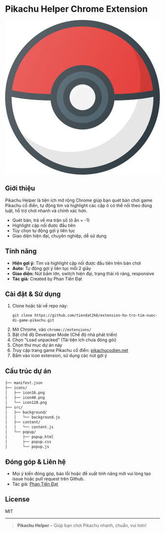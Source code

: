 # Pikachu Helper Chrome Extension

![icon](icons/icon48.png)

## Giới thiệu
Pikachu Helper là tiện ích mở rộng Chrome giúp bạn quét bàn chơi game Pikachu cổ điển, tự động tìm và highlight các cặp ô có thể nối theo đúng luật, hỗ trợ chơi nhanh và chính xác hơn.

- Quét bàn, trả về ma trận số (ô ẩn = -1)
- Highlight cặp nối được đầu tiên
- Tùy chọn tự động gợi ý liên tục
- Giao diện hiện đại, chuyên nghiệp, dễ sử dụng

## Tính năng
- **Hiện gợi ý:** Tìm và highlight cặp nối được đầu tiên trên bàn chơi
- **Auto:** Tự động gợi ý liên tục mỗi 2 giây
- **Giao diện:** Nút bấm lớn, switch hiện đại, trạng thái rõ ràng, responsive
- **Tác giả:** Created by Phan Tiến Đạt

## Cài đặt & Sử dụng
1. Clone hoặc tải về repo này:
   ```
   git clone https://github.com/tiendat2k6/extension-ho-tro-tim-nuoc-di-game-pikachu.git
   ```
2. Mở Chrome, vào `chrome://extensions/`
3. Bật chế độ Developer Mode (Chế độ nhà phát triển)
4. Chọn "Load unpacked" (Tải tiện ích chưa đóng gói)
5. Chọn thư mục dự án này
6. Truy cập trang game Pikachu cổ điển: [pikachucodien.net](https://www.pikachucodien.net/)
7. Bấm vào icon extension, sử dụng các nút gợi ý

## Cấu trúc dự án
```
├── manifest.json
├── icons/
│   ├── icon16.png
│   ├── icon48.png
│   └── icon128.png
├── src/
│   ├── background/
│   │   └── background.js
│   ├── content/
│   │   └── content.js
│   └── popup/
│       ├── popup.html
│       ├── popup.css
│       └── popup.js
```

## Đóng góp & Liên hệ
- Mọi ý kiến đóng góp, báo lỗi hoặc đề xuất tính năng mới vui lòng tạo issue hoặc pull request trên Github.
- Tác giả: [Phan Tiến Đạt](https://github.com/tiendat2k6)

## License
MIT

---
> **Pikachu Helper** – Giúp bạn chơi Pikachu nhanh, chuẩn, vui hơn!
